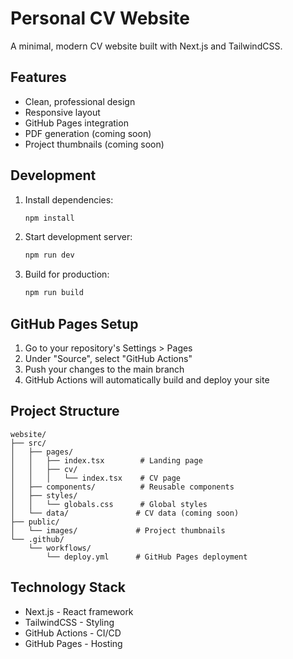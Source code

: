 # Personal CV Website

A minimal, modern CV website built with Next.js and TailwindCSS.

## Features

- Clean, professional design
- Responsive layout
- GitHub Pages integration
- PDF generation (coming soon)
- Project thumbnails (coming soon)

## Development

1. Install dependencies:
   ```bash
   npm install
   ```

2. Start development server:
   ```bash
   npm run dev
   ```

3. Build for production:
   ```bash
   npm run build
   ```

## GitHub Pages Setup

1. Go to your repository's Settings > Pages
2. Under "Source", select "GitHub Actions"
3. Push your changes to the main branch
4. GitHub Actions will automatically build and deploy your site

## Project Structure

```
website/
├── src/
│   ├── pages/
│   │   ├── index.tsx        # Landing page
│   │   ├── cv/             
│   │   │   └── index.tsx    # CV page
│   ├── components/          # Reusable components
│   ├── styles/             
│   │   └── globals.css      # Global styles
│   └── data/               # CV data (coming soon)
├── public/
│   └── images/             # Project thumbnails
└── .github/
    └── workflows/
        └── deploy.yml      # GitHub Pages deployment
```

## Technology Stack

- Next.js - React framework
- TailwindCSS - Styling
- GitHub Actions - CI/CD
- GitHub Pages - Hosting